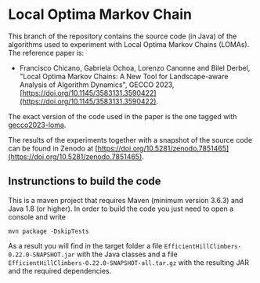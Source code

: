 # Local Optima Markov Chain

This branch of the repository contains the source code (in Java) of the algorithms used to experiment with Local Optima Markov Chains (LOMAs). The reference paper is:

* Francisco Chicano, Gabriela Ochoa, Lorenzo Canonne and Bilel Derbel, "Local Optima Markov Chains: A New Tool for Landscape-aware Analysis of Algorithm Dynamics", GECCO 2023,
[https://doi.org/10.1145/3583131.3590422](https://doi.org/10.1145/3583131.3590422).

The exact version of the code used in the paper is the one tagged with [gecco2023-loma]().

The results of the experiments together with a snapshot of the source code can be found in Zenodo at [https://doi.org/10.5281/zenodo.7851465](https://doi.org/10.5281/zenodo.7851465).

## Instrunctions to build the code

This is a maven project that requires Maven (minimum version 3.6.3) and Java 1.8 (or higher). In order to build the code you just need to open a console and write
```
mvn package -DskipTests
```
As a result you will find in the target folder a file `EfficientHillClimbers-0.22.0-SNAPSHOT.jar` with the Java classes and a file `EfficientHillClimbers-0.22.0-SNAPSHOT-all.tar.gz`
with the resulting JAR and the required dependencies.

